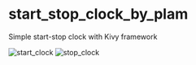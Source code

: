 # start_stop_clock_by_plam
Simple start-stop clock with Kivy framework

![start_clock](https://user-images.githubusercontent.com/117172634/230563064-30a992c9-6d2c-4348-b8a7-72df2a41c402.JPG)
![stop_clock](https://user-images.githubusercontent.com/117172634/230563067-8e997689-0a00-4c5f-b6af-918778d91f08.JPG)
